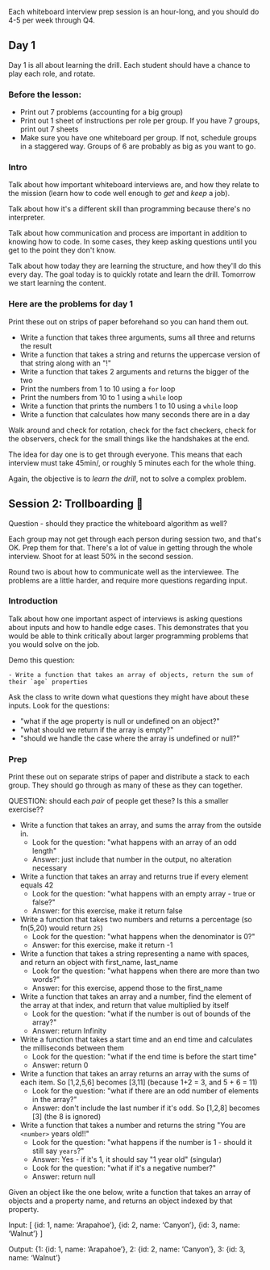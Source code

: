 Each whiteboard interview prep session is an hour-long, and you should do 4-5 per week through Q4.

## Day 1

Day 1 is all about learning the drill.  Each student should have a chance to play each role, and rotate.

### Before the lesson:

- Print out 7 problems (accounting for a big group)
- Print out 1 sheet of instructions per role per group.  If you have 7 groups, print out 7 sheets
- Make sure you have one whiteboard per group.  If not, schedule groups in a staggered way.  Groups of 6 are probably as big as you want to go.

### Intro

Talk about how important whiteboard interviews are, and how they relate to the mission (learn how to code well enough to _get_ and _keep_ a job).

Talk about how it's a different skill than programming because there's no interpreter.

Talk about how communication and process are important in addition to knowing how to code.  In some cases, they keep asking questions until you get to the point they don't know.

Talk about how today they are learning the structure, and how they'll do this every day.  The goal today is to quickly rotate and learn the drill.  Tomorrow we start learning the content.

### Here are the problems for day 1

Print these out on strips of paper beforehand so you can hand them out.

- Write a function that takes three arguments, sums all three and returns the result
- Write a function that takes a string and returns the uppercase version of that string along with an "!"
- Write a function that takes 2 arguments and returns the bigger of the two
- Print the numbers from 1 to 10 using a `for` loop
- Print the numbers from 10 to 1 using a `while` loop
- Write a function that prints the numbers 1 to 10 using a `while` loop
- Write a function that calculates how many seconds there are in a day

Walk around and check for rotation, check for the fact checkers, check for the observers, check for the small things like the handshakes at the end.

The idea for day one is to get through everyone.  This means that each interview must take 45min/<group size>, or roughly 5 minutes each for the whole thing.

Again, the objective is to _learn the drill_, not to solve a complex problem.

## Session 2: Trollboarding 👹

Question - should they practice the whiteboard algorithm as well?

Each group may not get through each person during session two, and that's OK.  Prep them for that.  There's a lot of value in getting through the whole interview.  Shoot for at least 50% in the second session.

Round two is about how to communicate well as the interviewee.  The problems are a little harder, and require more questions regarding input.

### Introduction

Talk about how one important aspect of interviews is asking questions about inputs and how to handle edge cases.  This demonstrates that you would be able to think critically about larger programming problems that you would solve on the job.

Demo this question:

```
- Write a function that takes an array of objects, return the sum of their `age` properties
```

Ask the class to write down what questions they might have about these inputs. Look for the questions:

- "what if the age property is null or undefined on an object?"
- "what should we return if the array is empty?"
- "should we handle the case where the array is undefined or null?"

### Prep

Print these out on separate strips of paper and distribute a stack to each group.  They should go through as many of these as they can together.

QUESTION: should each _pair_ of people get these?  Is this a smaller exercise??

- Write a function that takes an array, and sums the array from the outside in.
  - Look for the question: "what happens with an array of an odd length"
  - Answer: just include that number in the output, no alteration necessary
- Write a function that takes an array and returns true if every element equals 42
  - Look for the question: "what happens with an empty array - true or false?"
  - Answer: for this exercise, make it return false
- Write a function that takes two numbers and returns a percentage (so fn(5,20) would return `25`)
  - Look for the question: "what happens when the denominator is 0?"
  - Answer: for this exercise, make it return -1
- Write a function that takes a string representing a name with spaces, and return an object with first_name, last_name
  - Look for the question: "what happens when there are more than two words?"
  - Answer: for this exercise, append those to the first_name
- Write a function that takes an array and a number, find the element of the array at that index, and return that value multiplied by itself
  - Look for the question: "what if the number is out of bounds of the array?"
  - Answer: return Infinity
- Write a function that takes a start time and an end time and calculates the milliseconds between them
  - Look for the question: "what if the end time is before the start time"
  - Answer: return 0
- Write a function that takes an array returns an array with the sums of each item.  So [1,2,5,6] becomes [3,11] (because 1+2 = 3, and 5 + 6 = 11)
  - Look for the question: "what if there are an odd number of elements in the array?"
  - Answer: don't include the last number if it's odd.  So [1,2,8] becomes [3] (the 8 is ignored)
- Write a function that takes a number and returns the string "You are `<number>` years old!!"
  - Look for the question: "what happens if the number is 1 - should it still say `years`?"
  - Answer: Yes - if it's 1, it should say "1 year old" (singular)
  - Look for the question: "what if it's a negative number?"
  - Answer: return null


Given an object like the one below, write a function that takes an array of objects and a property name, and returns an object indexed by that property.

Input: [ {id: 1, name: ‘Arapahoe’}, {id: 2, name: ‘Canyon’}, {id: 3, name: ‘Walnut’} ]

Output: {1: {id: 1, name: ‘Arapahoe’}, 2: {id: 2, name: ‘Canyon’}, 3: {id: 3, name: ‘Walnut’}
